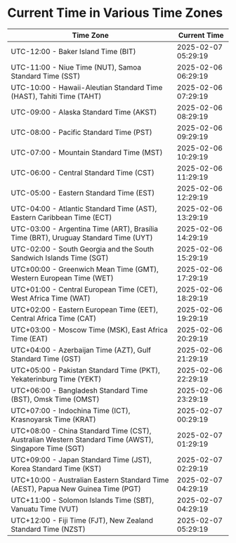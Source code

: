 # Current Time in Various Time Zones

| Time Zone | Current Time |
|-----------|--------------|
| UTC-12:00 - Baker Island Time (BIT) | 2025-02-07 05:29:19 |
| UTC-11:00 - Niue Time (NUT), Samoa Standard Time (SST) | 2025-02-06 06:29:19 |
| UTC-10:00 - Hawaii-Aleutian Standard Time (HAST), Tahiti Time (TAHT) | 2025-02-06 07:29:19 |
| UTC-09:00 - Alaska Standard Time (AKST) | 2025-02-06 08:29:19 |
| UTC-08:00 - Pacific Standard Time (PST) | 2025-02-06 09:29:19 |
| UTC-07:00 - Mountain Standard Time (MST) | 2025-02-06 10:29:19 |
| UTC-06:00 - Central Standard Time (CST) | 2025-02-06 11:29:19 |
| UTC-05:00 - Eastern Standard Time (EST) | 2025-02-06 12:29:19 |
| UTC-04:00 - Atlantic Standard Time (AST), Eastern Caribbean Time (ECT) | 2025-02-06 13:29:19 |
| UTC-03:00 - Argentina Time (ART), Brasília Time (BRT), Uruguay Standard Time (UYT) | 2025-02-06 14:29:19 |
| UTC-02:00 - South Georgia and the South Sandwich Islands Time (SGT) | 2025-02-06 15:29:19 |
| UTC±00:00 - Greenwich Mean Time (GMT), Western European Time (WET) | 2025-02-06 17:29:19 |
| UTC+01:00 - Central European Time (CET), West Africa Time (WAT) | 2025-02-06 18:29:19 |
| UTC+02:00 - Eastern European Time (EET), Central Africa Time (CAT) | 2025-02-06 19:29:19 |
| UTC+03:00 - Moscow Time (MSK), East Africa Time (EAT) | 2025-02-06 20:29:19 |
| UTC+04:00 - Azerbaijan Time (AZT), Gulf Standard Time (GST) | 2025-02-06 21:29:19 |
| UTC+05:00 - Pakistan Standard Time (PKT), Yekaterinburg Time (YEKT) | 2025-02-06 22:29:19 |
| UTC+06:00 - Bangladesh Standard Time (BST), Omsk Time (OMST) | 2025-02-06 23:29:19 |
| UTC+07:00 - Indochina Time (ICT), Krasnoyarsk Time (KRAT) | 2025-02-07 00:29:19 |
| UTC+08:00 - China Standard Time (CST), Australian Western Standard Time (AWST), Singapore Time (SGT) | 2025-02-07 01:29:19 |
| UTC+09:00 - Japan Standard Time (JST), Korea Standard Time (KST) | 2025-02-07 02:29:19 |
| UTC+10:00 - Australian Eastern Standard Time (AEST), Papua New Guinea Time (PGT) | 2025-02-07 04:29:19 |
| UTC+11:00 - Solomon Islands Time (SBT), Vanuatu Time (VUT) | 2025-02-07 04:29:19 |
| UTC+12:00 - Fiji Time (FJT), New Zealand Standard Time (NZST) | 2025-02-07 05:29:19 |
